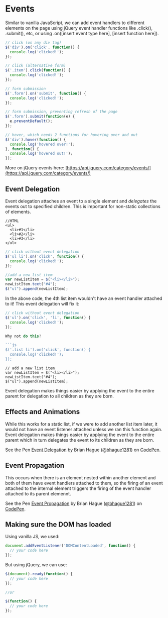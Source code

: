 # Events

Similar to vanilla JavaScript, we can add event handlers to different elements on the page using jQuery event handler functions like .click\(\), .submit\(\), etc, or using .on\(\[insert event type here\], \[insert function here\]\).

```javascript
// click (on any div tag)
$('div').on('click', function() {
  console.log('clicked!');
});

// click (alternative form)
$('.item').click(function() {
  console.log('clicked!');
});

// form submission
$('.form').on('submit', function() {
  console.log('clicked!');
});

// form submission, preventing refresh of the page
$('.form').submit(function(e) {
  e.preventDefault();
});

// hover, which needs 2 functions for hovering over and out
$('div').hover(function() {
  console.log('hovered over!');
}, function() {
  console.log('hovered out!');
});
```

More on jQuery events here: [https://api.jquery.com/category/events/](https://api.jquery.com/category/events/)

## Event Delegation

Event delegation attaches an event to a single element and _delegates_ the events out to specified children. This is important for non-static collections of elements.

```markup
//HTML
<ul>
  <li>#1</li>
  <li>#2</li>
  <li>#3</li>
</ul>
```

```javascript
// click without event delegation
$('ul li').on('click', function() {
  console.log('clicked!');
});

//add a new list item
var newListItem = $("<li></li>");
newListItem.text("#4");
$("ul").append(newListItem);
```

In the above code, the 4th list item wouldn't have an event handler attached to it! This event delegation will fix it:

```javascript
// click without event delegation
$('ul').on('click', 'li', function() {
  console.log('clicked!');
});

Why not do this?

```js
$('.list li').on('click', function() {
  console.log('clicked!');
});
```

```text
// add a new list item
var newListItem = $("<li></li>");
newListItem.text("#4");
$("ul").append(newListItem);
```

Event delegation makes things easier by applying the event to the entire parent for delegation to all children as they are born.

## Effects and Animations

While this works for a static list, if we were to add another list item later, it would not have an event listener attached unless we ran this function again. Event delegation makes things easier by applying the event to the entire parent which in turn delegates the event to its children as they are born.

See the Pen [Event Delegation](http://codepen.io/bhague1281/pen/wWwdxP/) by Brian Hague \([@bhague1281](http://codepen.io/bhague1281)\) on [CodePen](http://codepen.io).

## Event Propagation

This occurs when there is an element nested within another element and both of them have event handlers attached to them, so the firing of an event attached to the internal element triggers the firing of the event handler attached to its parent elemennt.

See the Pen [Event Propagation](http://codepen.io/bhague1281/pen/XKrRYQ/) by Brian Hague \([@bhague1281](http://codepen.io/bhague1281)\) on [CodePen](http://codepen.io).

## Making sure the DOM has loaded

Using vanilla JS, we used:

```javascript
document.addEventListener('DOMContentLoaded', function() {
  // your code here
});
```

But using jQuery, we can use:

```javascript
$(document).ready(function() {
  // your code here
});

//or

$(function() {
  // your code here
});
```

